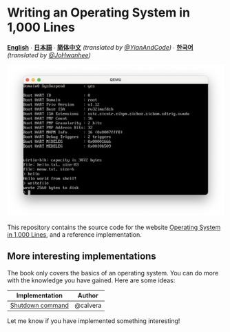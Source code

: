 # Writing an Operating System in 1,000 Lines

**[English](https://operating-system-in-1000-lines.vercel.app/en)** ∙ **[日本語](https://operating-system-in-1000-lines.vercel.app/ja/)** ∙ **[简体中文](https://operating-system-in-1000-lines.vercel.app/zh/)** *(translated by [@YianAndCode](https://github.com/YianAndCode))* ∙ **[한국어](https://operating-system-in-1000-lines.vercel.app/ko/)** *(translated by [@JoHwanhee](https://github.com/JoHwanhee))*

![Operating System in 1,000 Lines](./screenshot.png)

This repository contains the source code for the website [Operating System in 1,000 Lines](https://operating-system-in-1000-lines.vercel.app/), and a reference implementation.

## More interesting implementations

The book only covers the basics of an operating system. You can do more with the knowledge you have gained. Here are some ideas:

| Implementation | Author |
| --- | --- |
| [Shutdown command](https://github.com/nuta/operating-system-in-1000-lines/pull/59/files) | @calvera |

Let me know if you have implemented something interesting!
